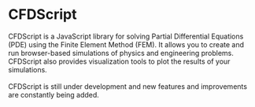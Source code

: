 # CFDScript
<!-- <a href="https://www.cfdscript.com/"><img src="./images/logo.png" align="left" hspace="10" vspace="6" width="200" height="70"></a>-->
CFDScript is a JavaScript library for solving Partial Differential Equations (PDE) using the Finite Element Method (FEM). It allows you to create and run browser-based simulations of physics and engineering problems. CFDScript also provides visualization tools to plot the results of your simulations.
<br></br>
CFDScript is still under development and new features and improvements are constantly being added.

<!-- ## Start here 
See the 
This project is actively maintained on -->

<!-- ## Disclaimer
This software is provided as-is, without any warranty, expressed or implied. The authors and copyright holders of this software shall not be liable for any claim or damages arising from its use. -->
